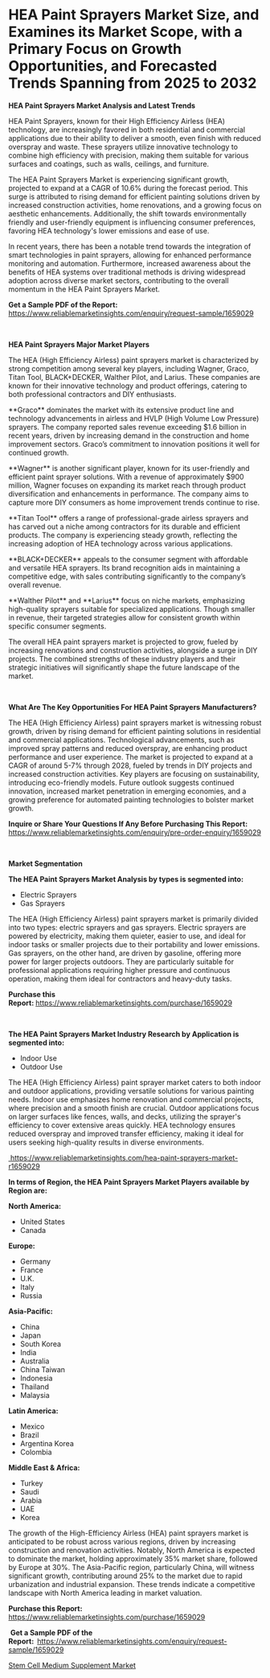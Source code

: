 <p><h1>HEA Paint Sprayers Market Size, and Examines its Market Scope, with a Primary Focus on Growth Opportunities, and Forecasted Trends Spanning from 2025 to 2032</h1></p><p><strong>HEA Paint Sprayers Market Analysis and Latest Trends</strong></p>
<p><p>HEA Paint Sprayers, known for their High Efficiency Airless (HEA) technology, are increasingly favored in both residential and commercial applications due to their ability to deliver a smooth, even finish with reduced overspray and waste. These sprayers utilize innovative technology to combine high efficiency with precision, making them suitable for various surfaces and coatings, such as walls, ceilings, and furniture.</p><p>The HEA Paint Sprayers Market is experiencing significant growth, projected to expand at a CAGR of 10.6% during the forecast period. This surge is attributed to rising demand for efficient painting solutions driven by increased construction activities, home renovations, and a growing focus on aesthetic enhancements. Additionally, the shift towards environmentally friendly and user-friendly equipment is influencing consumer preferences, favoring HEA technology's lower emissions and ease of use.</p><p>In recent years, there has been a notable trend towards the integration of smart technologies in paint sprayers, allowing for enhanced performance monitoring and automation. Furthermore, increased awareness about the benefits of HEA systems over traditional methods is driving widespread adoption across diverse market sectors, contributing to the overall momentum in the HEA Paint Sprayers Market.</p></p>
<p><strong>Get a Sample PDF of the Report:&nbsp;</strong> <a href="https://www.reliablemarketinsights.com/enquiry/request-sample/1659029?utm_campaign=3008&utm_medium=2&utm_source=Github&utm_content=ia&utm_term=23032025&utm_id=hea-paint-sprayers">https://www.reliablemarketinsights.com/enquiry/request-sample/1659029</a></p>
<p>&nbsp;</p>
<p><strong>HEA Paint Sprayers Major Market Players</strong></p>
<p><p>The HEA (High Efficiency Airless) paint sprayers market is characterized by strong competition among several key players, including Wagner, Graco, Titan Tool, BLACK+DECKER, Walther Pilot, and Larius. These companies are known for their innovative technology and product offerings, catering to both professional contractors and DIY enthusiasts.</p><p>**Graco** dominates the market with its extensive product line and technology advancements in airless and HVLP (High Volume Low Pressure) sprayers. The company reported sales revenue exceeding $1.6 billion in recent years, driven by increasing demand in the construction and home improvement sectors. Graco’s commitment to innovation positions it well for continued growth.</p><p>**Wagner** is another significant player, known for its user-friendly and efficient paint sprayer solutions. With a revenue of approximately $900 million, Wagner focuses on expanding its market reach through product diversification and enhancements in performance. The company aims to capture more DIY consumers as home improvement trends continue to rise.</p><p>**Titan Tool** offers a range of professional-grade airless sprayers and has carved out a niche among contractors for its durable and efficient products. The company is experiencing steady growth, reflecting the increasing adoption of HEA technology across various applications.</p><p>**BLACK+DECKER** appeals to the consumer segment with affordable and versatile HEA sprayers. Its brand recognition aids in maintaining a competitive edge, with sales contributing significantly to the company’s overall revenue.</p><p>**Walther Pilot** and **Larius** focus on niche markets, emphasizing high-quality sprayers suitable for specialized applications. Though smaller in revenue, their targeted strategies allow for consistent growth within specific consumer segments.</p><p>The overall HEA paint sprayers market is projected to grow, fueled by increasing renovations and construction activities, alongside a surge in DIY projects. The combined strengths of these industry players and their strategic initiatives will significantly shape the future landscape of the market.</p></p>
<p>&nbsp;</p>
<p><strong>What Are The Key Opportunities For HEA Paint Sprayers Manufacturers?</strong></p>
<p><p>The HEA (High Efficiency Airless) paint sprayers market is witnessing robust growth, driven by rising demand for efficient painting solutions in residential and commercial applications. Technological advancements, such as improved spray patterns and reduced overspray, are enhancing product performance and user experience. The market is projected to expand at a CAGR of around 5-7% through 2028, fueled by trends in DIY projects and increased construction activities. Key players are focusing on sustainability, introducing eco-friendly models. Future outlook suggests continued innovation, increased market penetration in emerging economies, and a growing preference for automated painting technologies to bolster market growth.</p></p>
<p><strong>Inquire or Share Your Questions If Any Before Purchasing This Report:</strong> <a href="https://www.reliablemarketinsights.com/enquiry/pre-order-enquiry/1659029?utm_campaign=3008&utm_medium=2&utm_source=Github&utm_content=ia&utm_term=23032025&utm_id=hea-paint-sprayers">https://www.reliablemarketinsights.com/enquiry/pre-order-enquiry/1659029</a></p>
<p>&nbsp;</p>
<p><strong>Market Segmentation</strong></p>
<p><strong>The HEA Paint Sprayers Market Analysis by types is segmented into:</strong></p>
<p><ul><li>Electric Sprayers</li><li>Gas Sprayers</li></ul></p>
<p><p>The HEA (High Efficiency Airless) paint sprayers market is primarily divided into two types: electric sprayers and gas sprayers. Electric sprayers are powered by electricity, making them quieter, easier to use, and ideal for indoor tasks or smaller projects due to their portability and lower emissions. Gas sprayers, on the other hand, are driven by gasoline, offering more power for larger projects outdoors. They are particularly suitable for professional applications requiring higher pressure and continuous operation, making them ideal for contractors and heavy-duty tasks.</p></p>
<p><strong>Purchase this Report:&nbsp;</strong><a href="https://www.reliablemarketinsights.com/purchase/1659029?utm_campaign=3008&utm_medium=2&utm_source=Github&utm_content=ia&utm_term=23032025&utm_id=hea-paint-sprayers">https://www.reliablemarketinsights.com/purchase/1659029</a></p>
<p>&nbsp;</p>
<p><strong>The HEA Paint Sprayers Market Industry Research by Application is segmented into:</strong></p>
<p><ul><li>Indoor Use</li><li>Outdoor Use</li></ul></p>
<p><p>The HEA (High Efficiency Airless) paint sprayer market caters to both indoor and outdoor applications, providing versatile solutions for various painting needs. Indoor use emphasizes home renovation and commercial projects, where precision and a smooth finish are crucial. Outdoor applications focus on larger surfaces like fences, walls, and decks, utilizing the sprayer's efficiency to cover extensive areas quickly. HEA technology ensures reduced overspray and improved transfer efficiency, making it ideal for users seeking high-quality results in diverse environments.</p></p>
<p><a href="https://www.reliablemarketinsights.com/hea-paint-sprayers-market-r1659029?utm_campaign=3008&utm_medium=2&utm_source=Github&utm_content=ia&utm_term=23032025&utm_id=hea-paint-sprayers">&nbsp;https://www.reliablemarketinsights.com/hea-paint-sprayers-market-r1659029</a></p>
<p><strong>In terms of Region, the HEA Paint Sprayers Market Players available by Region are:</strong></p>
<p>
    <p> <strong> North America: </strong>
        <ul>
            <li>United States</li>
            <li>Canada</li>
        </ul>
        </p> 
    <p> <strong> Europe: </strong>
        <ul>
            <li>Germany</li>
            <li>France</li>
            <li>U.K.</li>
            <li>Italy</li>
            <li>Russia</li>
        </ul>
        </p> 
    <p> <strong> Asia-Pacific: </strong>
        <ul>
            <li>China</li>
            <li>Japan</li>
            <li>South Korea</li>
            <li>India</li>
            <li>Australia</li>
            <li>China Taiwan</li>
            <li>Indonesia</li>
            <li>Thailand</li>
            <li>Malaysia</li>
        </ul>
        </p> 
    <p> <strong> Latin America: </strong>
        <ul>
            <li>Mexico</li>
            <li>Brazil</li>
            <li>Argentina Korea</li>
            <li>Colombia</li>
        </ul>
        </p> 
    <p> <strong> Middle East & Africa: </strong>
        <ul>
            <li>Turkey</li>
            <li>Saudi</li>
            <li>Arabia</li>
            <li>UAE</li>
            <li>Korea</li>
        </ul>
    </p>
    </p>
<p><p>The growth of the High-Efficiency Airless (HEA) paint sprayers market is anticipated to be robust across various regions, driven by increasing construction and renovation activities. Notably, North America is expected to dominate the market, holding approximately 35% market share, followed by Europe at 30%. The Asia-Pacific region, particularly China, will witness significant growth, contributing around 25% to the market due to rapid urbanization and industrial expansion. These trends indicate a competitive landscape with North America leading in market valuation.</p></p>
<p><strong>Purchase this Report: </strong><a href="https://www.reliablemarketinsights.com/purchase/1659029?utm_campaign=3008&utm_medium=2&utm_source=Github&utm_content=ia&utm_term=23032025&utm_id=hea-paint-sprayers">https://www.reliablemarketinsights.com/purchase/1659029</a></p>
<p>&nbsp;<strong>Get a Sample PDF of the Report:&nbsp;&nbsp;</strong><a href="https://www.reliablemarketinsights.com/enquiry/request-sample/1659029?utm_campaign=3008&utm_medium=2&utm_source=Github&utm_content=ia&utm_term=23032025&utm_id=hea-paint-sprayers">https://www.reliablemarketinsights.com/enquiry/request-sample/1659029</a></p>
<p><strong></strong></p>
<p><p><a href="https://github.com/tashipmhuiri/Market-Research-Report-List-1/blob/main/stem-cell-medium-supplement-market.md?utm_campaign=3008&utm_medium=2&utm_source=Github&utm_content=ia&utm_term=23032025&utm_id=hea-paint-sprayers">Stem Cell Medium Supplement Market</a></p></p>